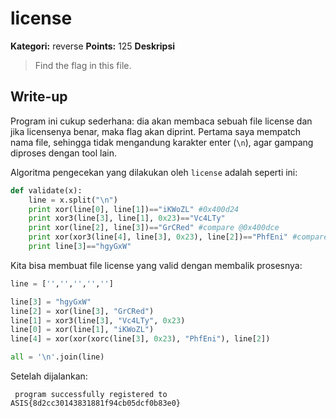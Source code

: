 # license

**Kategori:** reverse
**Points:** 125
**Deskripsi**

> Find the flag in this file.

## Write-up

Program ini cukup sederhana: dia akan membaca sebuah file license dan jika licensenya benar, maka flag akan diprint. Pertama saya mempatch nama file, sehingga tidak mengandung karakter enter (`\n`),  agar gampang diproses dengan tool lain.

Algoritma pengecekan yang dilakukan oleh `license` adalah seperti ini:

```python
def validate(x):
    line = x.split("\n")
    print xor(line[0], line[1])=="iKWoZL" #0x400d24
    print xor3(line[3], line[1], 0x23)=="Vc4LTy"
    print xor(line[2], line[3])=="GrCRed" #compare @0x400dce
    print xor(xor3(line[4], line[3], 0x23), line[2])=="PhfEni" #compare @0x400e3d
    print line[3]=="hgyGxW"
```

Kita bisa membuat file license yang valid dengan membalik prosesnya:

```python
line = ['','','','','']

line[3] = "hgyGxW"
line[2] = xor(line[3], "GrCRed")
line[1] = xor3(line[3], "Vc4LTy", 0x23)
line[0] = xor(line[1], "iKWoZL")
line[4] = xor(xor(xorc(line[3], 0x23), "PhfEni"), line[2])

all = '\n'.join(line)

```

Setelah dijalankan:

     program successfully registered to ASIS{8d2cc30143831881f94cb05dcf0b83e0}
